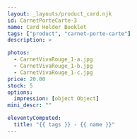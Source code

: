 ```yaml
---
layout: _layouts/product_card.njk
id: CarnetPorteCarte-3
name: Card Holder Booklet
tags: ["product", "carnet-porte-carte"]
description: >

photos:
  - CarnetVivaRouge_1-a.jpg
  - CarnetVivaRouge_1-b.jpg
  - CarnetVivaRouge_1-c.jpg
price: 20.00
stock: 5
options:
  impression: [object Object]
mini_descr: ""

eleventyComputed:
  title: "{{ tags }} - {{ name }}"
---
```

